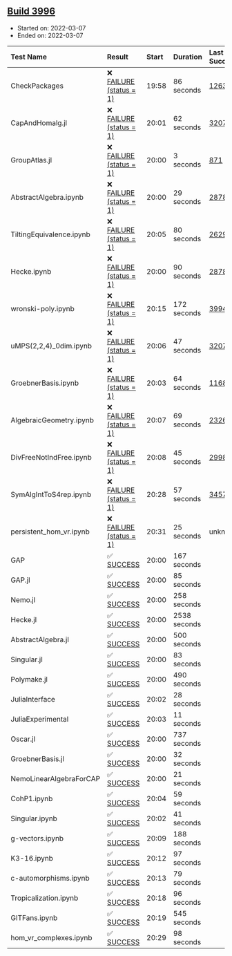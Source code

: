 ## [Build 3996](https://oscarci.mathematik.uni-kl.de/job/oscar-stable/3996/)

* Started on: 2022-03-07
* Ended on: 2022-03-07

| Test Name    | Result | Start | Duration | Last Success | First Failure |
|:-------------|:-------|:------|:---------|:-------------|:--------------|
| CheckPackages | ❌ [FAILURE (status = 1)](https://oscarci.mathematik.uni-kl.de/job/oscar-stable/3996/artifact/logs/build-3996/CheckPackages.log) | 19:58 | 86 seconds | [1263](https://oscarci.mathematik.uni-kl.de/job/oscar-stable/1263/) | [1264](https://oscarci.mathematik.uni-kl.de/job/oscar-stable/1264/) |
| CapAndHomalg.jl | ❌ [FAILURE (status = 1)](https://oscarci.mathematik.uni-kl.de/job/oscar-stable/3996/artifact/logs/build-3996/CapAndHomalg.jl.log) | 20:01 | 62 seconds | [3207](https://oscarci.mathematik.uni-kl.de/job/oscar-stable/3207/) | [3208](https://oscarci.mathematik.uni-kl.de/job/oscar-stable/3208/) |
| GroupAtlas.jl | ❌ [FAILURE (status = 1)](https://oscarci.mathematik.uni-kl.de/job/oscar-stable/3996/artifact/logs/build-3996/GroupAtlas.jl.log) | 20:00 | 3 seconds | [871](https://oscarci.mathematik.uni-kl.de/job/oscar-stable/871/) | [872](https://oscarci.mathematik.uni-kl.de/job/oscar-stable/872/) |
| AbstractAlgebra.ipynb | ❌ [FAILURE (status = 1)](https://oscarci.mathematik.uni-kl.de/job/oscar-stable/3996/artifact/logs/build-3996/AbstractAlgebra.ipynb.log) | 20:00 | 29 seconds | [2878](https://oscarci.mathematik.uni-kl.de/job/oscar-stable/2878/) | [2879](https://oscarci.mathematik.uni-kl.de/job/oscar-stable/2879/) |
| TiltingEquivalence.ipynb | ❌ [FAILURE (status = 1)](https://oscarci.mathematik.uni-kl.de/job/oscar-stable/3996/artifact/logs/build-3996/TiltingEquivalence.ipynb.log) | 20:05 | 80 seconds | [2629](https://oscarci.mathematik.uni-kl.de/job/oscar-stable/2629/) | [2630](https://oscarci.mathematik.uni-kl.de/job/oscar-stable/2630/) |
| Hecke.ipynb | ❌ [FAILURE (status = 1)](https://oscarci.mathematik.uni-kl.de/job/oscar-stable/3996/artifact/logs/build-3996/Hecke.ipynb.log) | 20:00 | 90 seconds | [2878](https://oscarci.mathematik.uni-kl.de/job/oscar-stable/2878/) | [2879](https://oscarci.mathematik.uni-kl.de/job/oscar-stable/2879/) |
| wronski-poly.ipynb | ❌ [FAILURE (status = 1)](https://oscarci.mathematik.uni-kl.de/job/oscar-stable/3996/artifact/logs/build-3996/wronski-poly.ipynb.log) | 20:15 | 172 seconds | [3994](https://oscarci.mathematik.uni-kl.de/job/oscar-stable/3994/) | [3995](https://oscarci.mathematik.uni-kl.de/job/oscar-stable/3995/) |
| uMPS(2,2,4)_0dim.ipynb | ❌ [FAILURE (status = 1)](https://oscarci.mathematik.uni-kl.de/job/oscar-stable/3996/artifact/logs/build-3996/uMPS-2-2-4-_0dim.ipynb.log) | 20:06 | 47 seconds | [3207](https://oscarci.mathematik.uni-kl.de/job/oscar-stable/3207/) | [3208](https://oscarci.mathematik.uni-kl.de/job/oscar-stable/3208/) |
| GroebnerBasis.ipynb | ❌ [FAILURE (status = 1)](https://oscarci.mathematik.uni-kl.de/job/oscar-stable/3996/artifact/logs/build-3996/GroebnerBasis.ipynb.log) | 20:03 | 64 seconds | [1168](https://oscarci.mathematik.uni-kl.de/job/oscar-stable/1168/) | [1169](https://oscarci.mathematik.uni-kl.de/job/oscar-stable/1169/) |
| AlgebraicGeometry.ipynb | ❌ [FAILURE (status = 1)](https://oscarci.mathematik.uni-kl.de/job/oscar-stable/3996/artifact/logs/build-3996/AlgebraicGeometry.ipynb.log) | 20:07 | 69 seconds | [2326](https://oscarci.mathematik.uni-kl.de/job/oscar-stable/2326/) | [2327](https://oscarci.mathematik.uni-kl.de/job/oscar-stable/2327/) |
| DivFreeNotIndFree.ipynb | ❌ [FAILURE (status = 1)](https://oscarci.mathematik.uni-kl.de/job/oscar-stable/3996/artifact/logs/build-3996/DivFreeNotIndFree.ipynb.log) | 20:08 | 45 seconds | [2998](https://oscarci.mathematik.uni-kl.de/job/oscar-stable/2998/) | [2999](https://oscarci.mathematik.uni-kl.de/job/oscar-stable/2999/) |
| SymAlgIntToS4rep.ipynb | ❌ [FAILURE (status = 1)](https://oscarci.mathematik.uni-kl.de/job/oscar-stable/3996/artifact/logs/build-3996/SymAlgIntToS4rep.ipynb.log) | 20:28 | 57 seconds | [3457](https://oscarci.mathematik.uni-kl.de/job/oscar-stable/3457/) | [3458](https://oscarci.mathematik.uni-kl.de/job/oscar-stable/3458/) |
| persistent_hom_vr.ipynb | ❌ [FAILURE (status = 1)](https://oscarci.mathematik.uni-kl.de/job/oscar-stable/3996/artifact/logs/build-3996/persistent_hom_vr.ipynb.log) | 20:31 | 25 seconds | unknown | unknown |
| GAP | ✅ [SUCCESS](https://oscarci.mathematik.uni-kl.de/job/oscar-stable/3996/artifact/logs/build-3996/GAP.log) | 20:00 | 167 seconds |  |  |
| GAP.jl | ✅ [SUCCESS](https://oscarci.mathematik.uni-kl.de/job/oscar-stable/3996/artifact/logs/build-3996/GAP.jl.log) | 20:00 | 85 seconds |  |  |
| Nemo.jl | ✅ [SUCCESS](https://oscarci.mathematik.uni-kl.de/job/oscar-stable/3996/artifact/logs/build-3996/Nemo.jl.log) | 20:00 | 258 seconds |  |  |
| Hecke.jl | ✅ [SUCCESS](https://oscarci.mathematik.uni-kl.de/job/oscar-stable/3996/artifact/logs/build-3996/Hecke.jl.log) | 20:00 | 2538 seconds |  |  |
| AbstractAlgebra.jl | ✅ [SUCCESS](https://oscarci.mathematik.uni-kl.de/job/oscar-stable/3996/artifact/logs/build-3996/AbstractAlgebra.jl.log) | 20:00 | 500 seconds |  |  |
| Singular.jl | ✅ [SUCCESS](https://oscarci.mathematik.uni-kl.de/job/oscar-stable/3996/artifact/logs/build-3996/Singular.jl.log) | 20:00 | 83 seconds |  |  |
| Polymake.jl | ✅ [SUCCESS](https://oscarci.mathematik.uni-kl.de/job/oscar-stable/3996/artifact/logs/build-3996/Polymake.jl.log) | 20:00 | 490 seconds |  |  |
| JuliaInterface | ✅ [SUCCESS](https://oscarci.mathematik.uni-kl.de/job/oscar-stable/3996/artifact/logs/build-3996/JuliaInterface.log) | 20:02 | 28 seconds |  |  |
| JuliaExperimental | ✅ [SUCCESS](https://oscarci.mathematik.uni-kl.de/job/oscar-stable/3996/artifact/logs/build-3996/JuliaExperimental.log) | 20:03 | 11 seconds |  |  |
| Oscar.jl | ✅ [SUCCESS](https://oscarci.mathematik.uni-kl.de/job/oscar-stable/3996/artifact/logs/build-3996/Oscar.jl.log) | 20:00 | 737 seconds |  |  |
| GroebnerBasis.jl | ✅ [SUCCESS](https://oscarci.mathematik.uni-kl.de/job/oscar-stable/3996/artifact/logs/build-3996/GroebnerBasis.jl.log) | 20:00 | 32 seconds |  |  |
| NemoLinearAlgebraForCAP | ✅ [SUCCESS](https://oscarci.mathematik.uni-kl.de/job/oscar-stable/3996/artifact/logs/build-3996/NemoLinearAlgebraForCAP.log) | 20:00 | 21 seconds |  |  |
| CohP1.ipynb | ✅ [SUCCESS](https://oscarci.mathematik.uni-kl.de/job/oscar-stable/3996/artifact/logs/build-3996/CohP1.ipynb.log) | 20:04 | 59 seconds |  |  |
| Singular.ipynb | ✅ [SUCCESS](https://oscarci.mathematik.uni-kl.de/job/oscar-stable/3996/artifact/logs/build-3996/Singular.ipynb.log) | 20:02 | 41 seconds |  |  |
| g-vectors.ipynb | ✅ [SUCCESS](https://oscarci.mathematik.uni-kl.de/job/oscar-stable/3996/artifact/logs/build-3996/g-vectors.ipynb.log) | 20:09 | 188 seconds |  |  |
| K3-16.ipynb | ✅ [SUCCESS](https://oscarci.mathematik.uni-kl.de/job/oscar-stable/3996/artifact/logs/build-3996/K3-16.ipynb.log) | 20:12 | 97 seconds |  |  |
| c-automorphisms.ipynb | ✅ [SUCCESS](https://oscarci.mathematik.uni-kl.de/job/oscar-stable/3996/artifact/logs/build-3996/c-automorphisms.ipynb.log) | 20:13 | 79 seconds |  |  |
| Tropicalization.ipynb | ✅ [SUCCESS](https://oscarci.mathematik.uni-kl.de/job/oscar-stable/3996/artifact/logs/build-3996/Tropicalization.ipynb.log) | 20:18 | 96 seconds |  |  |
| GITFans.ipynb | ✅ [SUCCESS](https://oscarci.mathematik.uni-kl.de/job/oscar-stable/3996/artifact/logs/build-3996/GITFans.ipynb.log) | 20:19 | 545 seconds |  |  |
| hom_vr_complexes.ipynb | ✅ [SUCCESS](https://oscarci.mathematik.uni-kl.de/job/oscar-stable/3996/artifact/logs/build-3996/hom_vr_complexes.ipynb.log) | 20:29 | 98 seconds |  |  |
